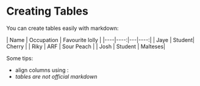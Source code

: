 # Creating Tables

You can create tables easily with markdown:

| Name | Occupation | Favourite lolly | 
|----|----:|---|----:|
| Jaye | Student| Cherry |
| Riky | ARF | Sour Peach |
| Josh | Student | Malteses| 


Some tips:

* align columns using :
* *tables are not official markdown*
